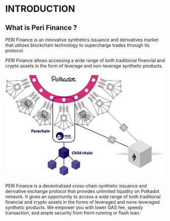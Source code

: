 # INTRODUCTION

## What is Peri Finance ?

PERI Finance is an innovative synthetics issuance and derivatives market that utilizes blockchain technology to supercharge trades through its protocol.

PERI Finance allows accessing a wide range of both traditional financial and crypto assets in the form of leverage and non-leverage synthetic products.&#x20;

![](.gitbook/assets/5.jpeg)

PERI Finance is a decentralized cross-chain synthetic issuance and derivative exchange protocol that provides unlimited liquidity on Polkadot network. It gives an opportunity to access a wide range of both traditional financial and crypto assets in the forms of leveraged and none-leveraged synthetic products. We empower you with lower GAS fee, speedy transaction, and ample security from front-running or flash loan.&#x20;
